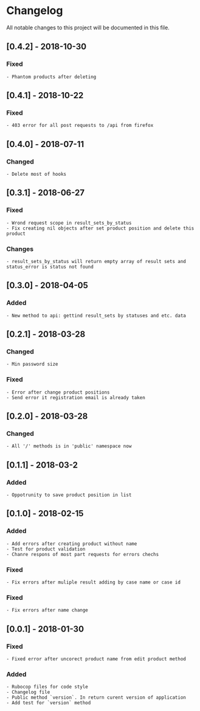 # Changelog
All notable changes to this project will be documented in this file.
## [0.4.2] - 2018-10-30
### Fixed
    - Phantom products after deleting
## [0.4.1] - 2018-10-22
### Fixed
    - 403 error for all post requests to /api from firefox
## [0.4.0] - 2018-07-11
### Changed
    - Delete most of hooks
## [0.3.1] - 2018-06-27
### Fixed 
    - Wrond request scope in result_sets_by_status
    - Fix creating nil objects after set product position and delete this product
### Changes 
    - result_sets_by_status will return empty array of result sets and status_error is status not found
## [0.3.0] - 2018-04-05
### Added
    - New method to api: gettind result_sets by statuses and etc. data
## [0.2.1] - 2018-03-28
### Changed
    - Min password size
### Fixed
    - Error after change product positions
    - Send error it registration email is already taken
## [0.2.0] - 2018-03-28
### Changed
    - All '/' methods is in 'public' namespace now
## [0.1.1] - 2018-03-2
### Added 
    - Oppotrunity to save product position in list
## [0.1.0] - 2018-02-15
### Added
    - Add errors after creating product without name
    - Test for product validation
    - Chanre respons of most part requests for errors chechs
### Fixed
    - Fix errors after muliple result adding by case name or case id
### Fixed
    - Fix errors after name change
## [0.0.1] - 2018-01-30
### Fixed
    - Fixed error after uncorect product name from edit product method
### Added
    - Rubocop files for code style 
    - Changelog file
    - Public method `version`. In return curent version of application
    - Add test for `version` method